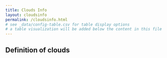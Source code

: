 ```yaml
---
title: Clouds Info
layout: cloudsinfo
permalink: /cloudsinfo.html
# see _data/config-table.csv for table display options
# a table visualization will be added below the content in this file
---
```


## Definition of clouds


